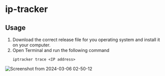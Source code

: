 # ip-tracker

## Usage
1. Download the correct release file for you operating system and install it on your computer.
2. Open Terminal and run the following command
    ```
    iptracker trace <IP address>
    ```
![Screenshot from 2024-03-06 02-50-12](https://github.com/sachin-404/iptracker/assets/96824004/f868a849-bbe5-4a2a-9e5e-579aedd63ace)
